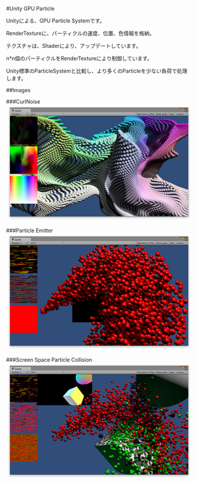 #Unity GPU Particle

Unityによる、GPU Particle Systemです。

RenderTextureに、パーティクルの速度、位置、色情報を格納。

テクスチャは、Shaderにより、アップデートしています。

n*n個のパーティクルをRenderTextureにより制御しています。

Unity標準のParticleSystemと比較し、より多くのParticleを少ない負荷で処理します。

##Images

###CurlNoise
![](img/scene1.png) 

###Particle Emitter
![](img/scene2.png)

###Screen Space Particle Collision
![](img/scene3.png)

